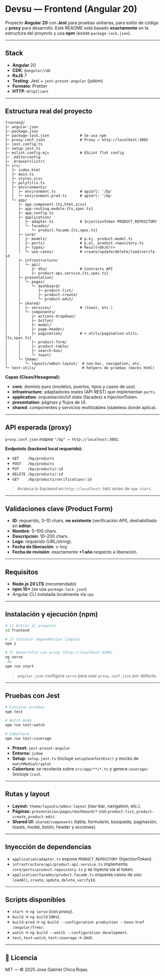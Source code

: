 # Devsu — Frontend (Angular 20)

Proyecto **Angular 20** con **Jest** para pruebas unitarias, para estilo de código y **proxy** para desarrollo. Este README está basado **exactamente** en la estructura del proyecto y usa **npm** (existe `package-lock.json`).

---

## Stack

* **Angular** 20
* **CDK**: `@angular/cdk`
* **RxJS** 7
* **Testing**: Jest + `jest-preset-angular` (jsdom)
* **Formato**: Prettier
* **HTTP**: `HttpClient`

---

## Estructura real del proyecto

```
frontend/
├─ angular.json
├─ package.json
├─ package-lock.json              # Se usa npm
├─ proxy.conf.json                # Proxy → http://localhost:3002
├─ jest.config.ts
├─ setup-jest.ts
├─ eslint.config.mjs              # ESLint flat config
├─ .editorconfig
├─ .browserslistrc
├─ src/
│  ├─ index.html
│  ├─ main.ts
│  ├─ styles.scss
│  ├─ polyfills.ts
│  ├─ environments/
│  │  ├─ environment.ts           # apiUrl: '/bp'
│  │  └─ environment.prod.ts      # apiUrl: '/bp'
│  └─ app/
│     ├─ app.component.{ts,html,scss}
│     ├─ app-routing.module.{ts,spec.ts}
│     ├─ app-config.ts
│     ├─ application/
│     │  ├─ adapter.ts            # InjectionToken PRODUCT_REPOSITORY
│     │  └─ facades/
│     │     └─ product.facade.{ts,spec.ts}
│     ├─ core/
│     │  ├─ models/               # p.ej. product.model.ts
│     │  ├─ ports/                # p.ej. product.repository.ts
│     │  ├─ types/                # Result<Ok/Err>
│     │  └─ use-cases/            # create/update/delete/load/verify-id
│     ├─ infrastructure/
│     │  └─ api/
│     │     ├─ dto/               # Contracts API
│     │     ├─ product-api.service.{ts,spec.ts}
│     ├─ presentation/
│     │  └─ pages/
│     │     └─ dashboard/
│     │        ├─ product-list/
│     │        ├─ product-create/
│     │        └─ product-edit/
│     ├─ shared/
│     │  ├─ services/             # (toast, etc.)
│     │  └─ components/
│     │     ├─ actions-dropdown/
│     │     ├─ button/
│     │     ├─ modal/
│     │     ├─ page-header/
│     │     ├─ pagination/        # + utils/pagination-utils.{ts,spec.ts}
│     │     ├─ product-form/
│     │     ├─ product-table/
│     │     ├─ search-box/
│     │     └─ toast/
│     └─ theme/
│        └─ layouts/admin-layout/  # nav-bar, navigation, etc.
└─ test-utils/                     # helpers de pruebas (mocks html)
```

**Capas (Clean/Hexagonal):**

* **core**: dominio puro (modelos, puertos, tipos y casos de uso).
* **infrastructure**: adaptadores reales (API REST) que implementan `ports`.
* **application**: orquestación/UI state (facades) e InjectionToken.
* **presentation**: páginas y flujos de UI.
* **shared**: componentes y servicios reutilizables (stateless donde aplica).

---

## API esperada (proxy)

`proxy.conf.json` mapea `"/bp" → http://localhost:3002`.

**Endpoints (backend local requerido):**

* `GET    /bp/products`
* `POST   /bp/products`
* `PUT    /bp/products/:id`
* `DELETE /bp/products/:id`
* `GET    /bp/products/verification/:id`

> Arranca tu backend en `http://localhost:3002` antes de `npm start`.

---

## Validaciones clave (Product Form)

* **ID**: requerido, 3–10 chars, **no existente** (verificación API), deshabilitado en **editar**.
* **Nombre**: 5–100 chars.
* **Descripción**: 10–200 chars.
* **Logo**: requerido (URL/string).
* **Fecha de liberación**: ≥ hoy.
* **Fecha de revisión**: exactamente **+1 año** respecto a liberación.

---

## Requisitos

* **Node.js 20 LTS** (recomendado)
* **npm 10+** (se usa `package-lock.json`)
* Angular CLI instalada localmente vía `npx`

---

## Instalación y ejecución (npm)

```bash
# 1) Entrar al proyecto
cd frontend

# 2) Instalar dependencias limpias
npm i

# 3) Desarrollo con proxy (http://localhost:4200)
ng serve
 #o
npm run start


```

> `angular.json` configura `serve` para usar `proxy.conf.json` por defecto.

---

## Pruebas con Jest

```bash
# Ejecutar pruebas
npm test

# Watch mode
npm run test:watch

# Cobertura
npm run test:coverage
```

* **Preset:** `jest-preset-angular`
* **Entorno:** `jsdom`
* **Setup:** `setup-jest.ts` (incluye `setupZoneTestEnv()` y mocks de `matchMedia`/`crypto`)
* **Cobertura:** se recolecta sobre `src/app/**/*.ts` y genera `coverage/` (incluye `lcov`).

---


## Rutas y layout

* **Layout:** `theme/layouts/admin-layout` (nav-bar, navigation, etc.).
* **Páginas:** `presentation/pages/dashboard/*` con `product-list`, `product-create`, `product-edit`.
* **Shared UI:** `shared/components` (tabla, formulario, búsqueda, paginación, toasts, modal, botón, header y acciones).

---

## Inyección de dependencias

* `application/adapter.ts` expone `PRODUCT_REPOSITORY` (InjectionToken).
* `infrastructure/api/product-api.service.ts` implementa `core/ports/product.repository.ts` y se inyecta vía el token.
* `application/facades/product.facade.ts` orquesta casos de uso: `loadAll`, `create`, `update`, `delete`, `verifyId`.

---

## Scripts disponibles

* `start` → `ng serve` (con proxy).
* `build` → `ng build` (dev).
* `build-prod` → `ng build --configuration production --base-href /angular/free/`.
* `watch` → `ng build --watch --configuration development`.
* `test`, `test:watch`, `test:coverage` → Jest.

---


## 📄 Licencia

MIT — © 2025 Jose Gabriel Chica Rojas.
